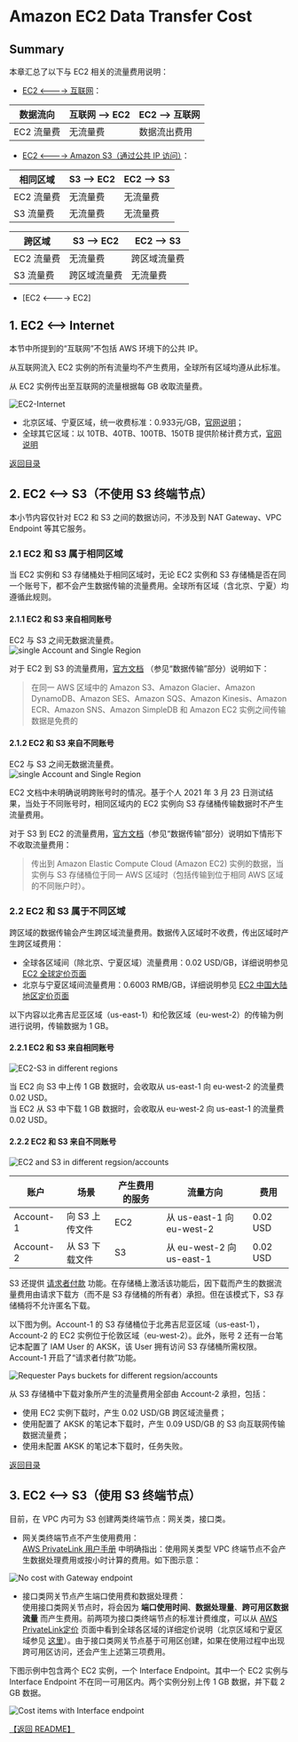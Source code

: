# Amazon EC2 Data Transfer Cost

## Summary

本章汇总了以下与 EC2 相关的流量费用说明：

* [EC2 <----> 互联网](#1-ec2----internet)： 
	
数据流向 | 互联网 --> EC2 | EC2 --> 互联网
----|------|----
EC2 流量费 | 无流量费 | 数据流出费用

*  [EC2 <----> Amazon S3（通过公共 IP 访问）](#2-ec2----s3不使用-s3-终端节点)：

相同区域 | S3 --> EC2 | EC2 --> S3
----|------|----
EC2 流量费 | 无流量费 | 无流量费
S3 流量费 | 无流量费  | 无流量费

跨区域 | S3 --> EC2 | EC2 --> S3
----|------|----
EC2 流量费 | 无流量费 | 跨区域流量费
S3 流量费 | 跨区域流量费  | 无流量费

* [EC2 <----> EC2]

## 1. EC2 <--> Internet

本节中所提到的“互联网”不包括 AWS 环境下的公共 IP。

从互联网流入 EC2 实例的所有流量均不产生费用，全球所有区域均遵从此标准。

从 EC2 实例传出至互联网的流量根据每 GB 收取流量费。
  
![EC2-Internet](png/01.ec2-inernet.png "EC2<-->Internet")

- 北京区域、宁夏区域，统一收费标准：0.933元/GB，[官网说明](https://www.amazonaws.cn/ec2/pricing/)；  
- 全球其它区域：以 10TB、40TB、100TB、150TB 提供阶梯计费方式，[官网说明](https://aws.amazon.com/cn/ec2/pricing/on-demand/)

[返回目录](#summary)
## 2. EC2 <--> S3（不使用 S3 终端节点）

本小节内容仅针对 EC2 和 S3 之间的数据访问，不涉及到 NAT Gateway、VPC Endpoint 等其它服务。

### 2.1 EC2 和 S3 属于相同区域
当 EC2 实例和 S3 存储桶处于相同区域时，无论 EC2 实例和 S3 存储桶是否在同一个账号下，都不会产生数据传输的流量费用。全球所有区域（含北京、宁夏）均遵循此规则。  

#### 2.1.1 EC2 和 S3 来自相同账号
EC2 与 S3 之间无数据流量费。  
![single Account and Single Region](png/02.01-ec2-s3-1region-1account.png)  

对于 EC2 到 S3 的流量费用，[官方文档](https://aws.amazon.com/cn/ec2/pricing/on-demand/) （参见“数据传输”部分）说明如下：

>在同一 AWS 区域中的 Amazon S3、Amazon Glacier、Amazon DynamoDB、Amazon SES、Amazon SQS、Amazon Kinesis、Amazon ECR、Amazon SNS、Amazon SimpleDB 和 Amazon EC2 实例之间传输数据是免费的

#### 2.1.2 EC2 和 S3 来自不同账号
EC2 与 S3 之间无数据流量费。  
![single Account and Single Region](png/02.02-ec2-s3-1region-2accounts.png)  

EC2 文档中未明确说明跨账号时的情况。基于个人 2021 年 3 月 23 日测试结果，当处于不同账号时，相同区域内的 EC2 实例向 S3 存储桶传输数据时不产生流量费用。

对于 S3 到 EC2 的流量费用，[官方文档](https://aws.amazon.com/cn/s3/pricing/)（参见“数据传输”部分）说明如下情形下不收取流量费用：

>传出到 Amazon Elastic Compute Cloud (Amazon EC2) 实例的数据，当实例与 S3 存储桶位于同一 AWS 区域时（包括传输到位于相同 AWS 区域的不同账户时）。

### 2.2 EC2 和 S3 属于不同区域
跨区域的数据传输会产生跨区域流量费用。数据传入区域时不收费，传出区域时产生跨区域费用：
 - 全球各区域间（除北京、宁夏区域）流量费用：0.02 USD/GB，详细说明参见 [EC2 全球定价页面](https://aws.amazon.com/cn/ec2/pricing/on-demand/)  
 - 北京与宁夏区域间流量费用：0.6003 RMB/GB，详细说明参见 [EC2 中国大陆地区定价页面](https://www.amazonaws.cn/ec2/pricing/)  

以下内容以北弗吉尼亚区域（us-east-1）和伦敦区域（eu-west-2）的传输为例进行说明，传输数据为 1 GB。

#### 2.2.1 EC2 和 S3 来自相同账号
![EC2-S3 in different regions](png/02.03-ec2-s3-2regions-1account.png)  

当 EC2 向 S3 中上传 1 GB 数据时，会收取从 us-east-1 向 eu-west-2 的流量费 0.02 USD。  
当 EC2 从 S3 中下载 1 GB 数据时，会收取从 eu-west-2 向 us-east-1 的流量费 0.02 USD。

#### 2.2.2 EC2 和 S3 来自不同账号 
![EC2 and S3 in different regsion/accounts](png/02.04-ec2-s3-2regions-2account.png)  

账户 | 场景 | 产生费用的服务 |  流量方向 | 费用
----|----|----|----|----
Account-1 | 向 S3 上传文件 | EC2 | 从 us-east-1 向 eu-west-2 | 0.02 USD
Account-2 | 从 S3 下载文件 | S3 | 从 eu-west-2 向 us-east-1 | 0.02 USD

S3 还提供 [请求者付款](https://docs.aws.amazon.com/zh_cn/AmazonS3/latest/userguide/RequesterPaysBuckets.html) 功能。在存储桶上激活该功能后，因下载而产生的数据流量费用由请求下载方（而不是 S3 存储桶的所有者）承担。但在该模式下，S3 存储桶将不允许匿名下载。

以下图为例。Account-1 的 S3 存储桶位于北弗吉尼亚区域（us-east-1），Account-2 的 EC2 实例位于伦敦区域（eu-west-2）。此外，账号 2 还有一台笔记本配置了 IAM User 的 AKSK，该 User 拥有访问 S3 存储桶所需权限。Account-1 开启了“请求者付款”功能。  

![Requester Pays buckets for different regsion/accounts](png/02.05-ec2-s3-xaccount.png)  

从 S3 存储桶中下载对象所产生的流量费用全部由 Account-2 承担，包括：
- 使用 EC2 实例下载时，产生 0.02 USD/GB 跨区域流量费；
- 使用配置了 AKSK 的笔记本下载时，产生 0.09 USD/GB 的 S3 向互联网传输数据流量费；
- 使用未配置 AKSK 的笔记本下载时，任务失败。

[返回目录](#Summary)

## 3. EC2 <--> S3（使用 S3 终端节点）
目前，在 VPC 内可为 S3 创建两类终端节点：网关类，接口类。

- 网关类终端节点不产生使用费用：  
[AWS PrivateLink 用户手册](https://docs.aws.amazon.com/zh_cn/vpc/latest/privatelink/vpc-endpoints.html) 中明确指出：使用网关类型 VPC 终端节点不会产生数据处理费用或按小时计算的费用。如下图示意：  

![No cost with Gateway endpoint](png/02.06-ec2-s3-endpoint.png)  

- 接口类网关节点产生端口使用费和数据处理费：  
使用接口类网关节点时，将会因为 **端口使用时间**、**数据处理量**、**跨可用区数据流量** 而产生费用。前两项为接口类终端节点的标准计费维度，可以从 [AWS PrivateLink定价](https://aws.amazon.com/cn/privatelink/pricing/?nc1=h_ls) 页面中看到全球各区域的详细定价说明（北京区域和宁夏区域参见 [这里](https://www.amazonaws.cn/privatelink/pricing/)）。由于接口类网关节点基于可用区创建，如果在使用过程中出现跨可用区访问，还会产生上述第三项费用。

下图示例中包含两个 EC2 实例，一个 Interface Endpoint。其中一个 EC2 实例与 Interface Endpoint 不在同一可用区内。两个实例分别上传 1 GB 数据，并下载 2 GB 数据。  

![Cost items with Interface endpoint](png/02.07-ec2-s3-privatelink.png)  

[【返回 README】](../../README.md)